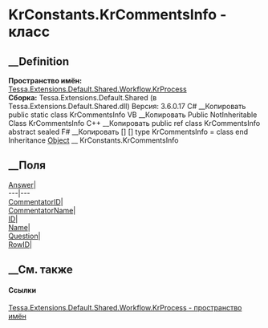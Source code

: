 # KrConstants.KrCommentsInfo - класс
##  __Definition
 **Пространство имён:**
[Tessa.Extensions.Default.Shared.Workflow.KrProcess](N_Tessa_Extensions_Default_Shared_Workflow_KrProcess.htm)  
 **Сборка:** Tessa.Extensions.Default.Shared (в
Tessa.Extensions.Default.Shared.dll) Версия: 3.6.0.17
C# __Копировать
     public static class KrCommentsInfo
VB __Копировать
     Public NotInheritable Class KrCommentsInfo
C++ __Копировать
     public ref class KrCommentsInfo abstract sealed
F# __Копировать
     [<AbstractClassAttribute>]
    [<SealedAttribute>]
    type KrCommentsInfo = class end
Inheritance
    [Object](https://learn.microsoft.com/dotnet/api/system.object) __ KrConstants.KrCommentsInfo
##  __Поля
[Answer](F_Tessa_Extensions_Default_Shared_Workflow_KrProcess_KrConstants_KrCommentsInfo_Answer.htm)|  
---|---  
[CommentatorID](F_Tessa_Extensions_Default_Shared_Workflow_KrProcess_KrConstants_KrCommentsInfo_CommentatorID.htm)|  
[CommentatorName](F_Tessa_Extensions_Default_Shared_Workflow_KrProcess_KrConstants_KrCommentsInfo_CommentatorName.htm)|  
[ID](F_Tessa_Extensions_Default_Shared_Workflow_KrProcess_KrConstants_KrCommentsInfo_ID.htm)|  
[Name](F_Tessa_Extensions_Default_Shared_Workflow_KrProcess_KrConstants_KrCommentsInfo_Name.htm)|  
[Question](F_Tessa_Extensions_Default_Shared_Workflow_KrProcess_KrConstants_KrCommentsInfo_Question.htm)|  
[RowID](F_Tessa_Extensions_Default_Shared_Workflow_KrProcess_KrConstants_KrCommentsInfo_RowID.htm)|  
## __См. также
#### Ссылки
[Tessa.Extensions.Default.Shared.Workflow.KrProcess - пространство
имён](N_Tessa_Extensions_Default_Shared_Workflow_KrProcess.htm)
